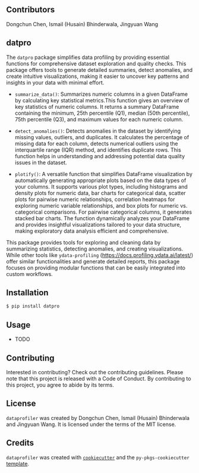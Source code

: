 ## Contributors 

Dongchun Chen, Ismail (Husain) Bhinderwala, Jingyuan Wang

## datpro

The `datpro` package simplifies data profiling by providing essential functions for comprehensive dataset exploration and quality checks. This package offers tools to generate detailed summaries, detect anomalies, and create intuitive visualizations, making it easier to uncover key patterns and insights in your data with minimal effort.

- `summarize_data()`: Summarizes numeric columns in a given DataFrame by calculating key statistical metrics.This function gives an overview of key statistics of numeric columns. It returns a summary DataFrame containing the minimum, 25th percentile (Q1), median (50th percentile), 75th percentile (Q3), and maximum values for each numeric column.

- `detect_anomalies()`: Detects anomalies in the dataset by identifying missing values, outliers, and duplicates. It calculates the percentage of missing data for each column, detects numerical outliers using the interquartile range (IQR) method, and identifies duplicate rows. This function helps in understanding and addressing potential data quality issues in the dataset.

- `plotify()`: A versatile function that simplifies DataFrame visualization by automatically generating appropriate plots based on the data types of your columns. It supports various plot types, including histograms and density plots for numeric data, bar charts for categorical data, scatter plots for pairwise numeric relationships, correlation heatmaps for exploring numeric variable relationships, and box plots for numeric vs. categorical comparisons. For pairwise categorical columns, it generates stacked bar charts. The function dynamically analyzes your DataFrame and provides insightful visualizations tailored to your data structure, making exploratory data analysis efficient and comprehensive.

This package provides tools for exploring and cleaning data by summarizing statistics, detecting anomalies, and creating visualizations. While other tools like `ydata-profiling` (https://docs.profiling.ydata.ai/latest/) offer similar functionalities and generate detailed reports, this package focuses on providing modular functions that can be easily integrated into custom workflows.

## Installation

```bash
$ pip install datpro
```

## Usage

- TODO

## Contributing

Interested in contributing? Check out the contributing guidelines. Please note that this project is released with a Code of Conduct. By contributing to this project, you agree to abide by its terms.

## License

`dataprofiler` was created by Dongchun Chen, Ismail (Husain) Bhinderwala and Jingyuan Wang. It is licensed under the terms of the MIT license.

## Credits

`dataprofiler` was created with [`cookiecutter`](https://cookiecutter.readthedocs.io/en/latest/) and the `py-pkgs-cookiecutter` [template](https://github.com/py-pkgs/py-pkgs-cookiecutter).
